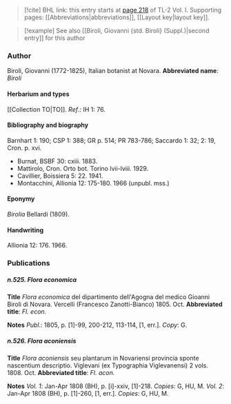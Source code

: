 > [!cite] BHL link: this entry starts at [page 218](https://www.biodiversitylibrary.org/page/33120349) of TL-2 Vol. I.
> Supporting pages: [[Abbreviations|abbreviations]], [[Layout key|layout key]].

> [!example] See also [[Biroli, Giovanni {std. Biroli} (Suppl.)|second entry]] for this author

### Author

Biroli, Giovanni (1772-1825), Italian botanist at Novara. 
**Abbreviated name**: *Biroli*

#### Herbarium and types

[[Collection TO|TO]].
*Ref*.: IH 1: 76.

#### Bibliography and biography

Barnhart 1: 190; CSP 1: 388; GR p. 514; PR 783-786; Saccardo 1: 32; 2: 19, Cron. p. xvi.
- Burnat, BSBF 30: cxiii. 1883.
- Mattirolo, Cron. Orto bot. Torino lvii-lviii. 1929.
- Cavillier, Boissiera 5: 22. 1941.
- Montacchini, Allionia 12: 175-180. 1966 (unpubl. mss.)

#### Eponymy

*Birolia* Bellardi (1809).

#### Handwriting

Allionia 12: 176. 1966.

### Publications

##### n.525. Flora economica

**Title**
*Flora economica* del dipartimento dell'Agogna del medico Gioanni Biroli di Novara. Vercelli (Francesco Zanotti-Bianco) 1805. Oct.
**Abbreviated title**: *Fl. econ.*

**Notes**
*Publ*.: 1805, p. \[1\]-99, 200-212, 113-114, \[1, err.\]. *Copy*: G.

##### n.526. Flora aconiensis

**Title**
*Flora aconiensis* seu plantarum in Novariensi provincia sponte nascentium descriptio. Viglevani (ex Typographia Viglevanensi) 2 vols. 1808. Oct.
**Abbreviated title**: *Fl. acon.*

**Notes**
*Vol. 1*: Jan-Apr 1808 (BH), p. \[i\]-xxiv, \[1\]-218. *Copies*: G, HU, M.
*Vol. 2*: Jan-Apr 1808 (BH), p. \[1\]-260, \[1, err.\]. *Copies*: G, HU, M.

